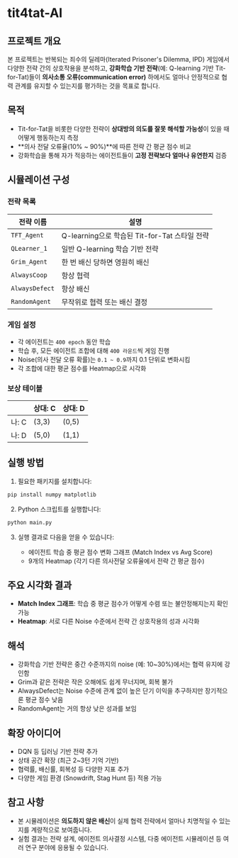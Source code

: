 # tit4tat-AI

## 프로젝트 개요

본 프로젝트는 반복되는 죄수의 딜레마(Iterated Prisoner's Dilemma, IPD) 게임에서 다양한 전략 간의 상호작용을 분석하고, **강화학습 기반 전략**(예: Q-learning 기반 Tit-for-Tat)들이 **의사소통 오류(communication error)** 하에서도 얼마나 안정적으로 협력 관계를 유지할 수 있는지를 평가하는 것을 목표로 합니다.

## 목적

* Tit-for-Tat을 비롯한 다양한 전략이 **상대방의 의도를 잘못 해석할 가능성**이 있을 때 어떻게 행동하는지 측정
* \*\*의사 전달 오류율(10% \~ 90%)\*\*에 따른 전략 간 평균 점수 비교
* 강화학습을 통해 자가 적응하는 에이전트들이 **고정 전략보다 얼마나 유연한지** 검증

## 시뮬레이션 구성

### 전략 목록

| 전략 이름          | 설명                                  |
| -------------- | ----------------------------------- |
| `TFT_Agent`    | Q-learning으로 학습된 Tit-for-Tat 스타일 전략 |
| `QLearner_1`   | 일반 Q-learning 학습 기반 전략              |
| `Grim_Agent`   | 한 번 배신 당하면 영원히 배신                   |
| `AlwaysCoop`   | 항상 협력                               |
| `AlwaysDefect` | 항상 배신                               |
| `RandomAgent`  | 무작위로 협력 또는 배신 결정                    |

### 게임 설정

* 각 에이전트는 `400 epoch` 동안 학습
* 학습 후, 모든 에이전트 조합에 대해 `400 라운드`씩 게임 진행
* Noise(의사 전달 오류 확률)는 `0.1 ~ 0.9`까지 0.1 단위로 변화시킴
* 각 조합에 대한 평균 점수를 Heatmap으로 시각화

### 보상 테이블

|      | 상대: C | 상대: D |
| ---- | ----- | ----- |
| 나: C | (3,3) | (0,5) |
| 나: D | (5,0) | (1,1) |

## 실행 방법

1. 필요한 패키지를 설치합니다:

```bash
pip install numpy matplotlib
```

2. Python 스크립트를 실행합니다:

```bash
python main.py
```

3. 실행 결과로 다음을 얻을 수 있습니다:

   * 에이전트 학습 중 평균 점수 변화 그래프 (Match Index vs Avg Score)
   * 9개의 Heatmap (각기 다른 의사전달 오류율에서 전략 간 평균 점수)

## 주요 시각화 결과

* **Match Index 그래프**: 학습 중 평균 점수가 어떻게 수렴 또는 불안정해지는지 확인 가능
* **Heatmap**: 서로 다른 Noise 수준에서 전략 간 상호작용의 성과 시각화

## 해석

* 강화학습 기반 전략은 중간 수준까지의 noise (예: 10\~30%)에서는 협력 유지에 강인함
* Grim과 같은 전략은 작은 오해에도 쉽게 무너지며, 회복 불가
* AlwaysDefect는 Noise 수준에 관계 없이 높은 단기 이익을 추구하지만 장기적으론 평균 점수 낮음
* RandomAgent는 거의 항상 낮은 성과를 보임

## 확장 아이디어

* DQN 등 딥러닝 기반 전략 추가
* 상태 공간 확장 (최근 2\~3턴 기억 기반)
* 협력률, 배신률, 회복성 등 다양한 지표 추가
* 다양한 게임 환경 (Snowdrift, Stag Hunt 등) 적용 가능

## 참고 사항

* 본 시뮬레이션은 **의도하지 않은 배신**이 실제 협력 전략에서 얼마나 치명적일 수 있는지를 계량적으로 보여줍니다.
* 실험 결과는 전략 설계, 에이전트 의사결정 시스템, 다중 에이전트 시뮬레이션 등 여러 연구 분야에 응용될 수 있습니다.
